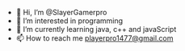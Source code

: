 - 👋 Hi, I’m @SlayerGamerpro
- 👀 I’m interested in programming
- 🌱 I’m currently learning java, c++ and javaScript
- 📫 How to reach me playerpro1477@gmail.com

<!---
SlayerGamerpro/SlayerGamerpro is a ✨ special ✨ repository because its `README.md` (this file) appears on your GitHub profile.
You can click the Preview link to take a look at your changes.
--->
